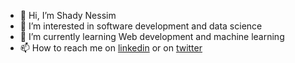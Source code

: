 - 👋 Hi, I’m Shady Nessim
- 👀 I’m interested in software development and data science
- 🌱 I’m currently learning Web development and machine learning
- 📫 How to reach me on [linkedin](https://www.linkedin.com/in/shady-nessim53/) or on [twitter](https://www.twitter.com/not_so_shady_)
